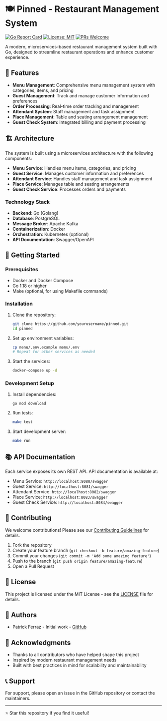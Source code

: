 # 🍽️ Pinned - Restaurant Management System

[![Go Report Card](https://goreportcard.com/badge/github.com/yourusername/pinned)](https://goreportcard.com/report/github.com/yourusername/pinned)
[![License: MIT](https://img.shields.io/badge/License-MIT-yellow.svg)](https://opensource.org/licenses/MIT)
[![PRs Welcome](https://img.shields.io/badge/PRs-welcome-brightgreen.svg)](http://makeapullrequest.com)

A modern, microservices-based restaurant management system built with Go, designed to streamline restaurant operations and enhance customer experience.

## 🌟 Features

- **Menu Management**: Comprehensive menu management system with categories, items, and pricing
- **Guest Management**: Track and manage customer information and preferences
- **Order Processing**: Real-time order tracking and management
- **Attendant System**: Staff management and task assignment
- **Place Management**: Table and seating arrangement management
- **Guest Check System**: Integrated billing and payment processing

## 🏗️ Architecture

The system is built using a microservices architecture with the following components:

- **Menu Service**: Handles menu items, categories, and pricing
- **Guest Service**: Manages customer information and preferences
- **Attendant Service**: Handles staff management and task assignment
- **Place Service**: Manages table and seating arrangements
- **Guest Check Service**: Processes orders and payments

### Technology Stack

- **Backend**: Go (Golang)
- **Database**: PostgreSQL
- **Message Broker**: Apache Kafka
- **Containerization**: Docker
- **Orchestration**: Kubernetes (optional)
- **API Documentation**: Swagger/OpenAPI

## 🚀 Getting Started

### Prerequisites

- Docker and Docker Compose
- Go 1.18 or higher
- Make (optional, for using Makefile commands)

### Installation

1. Clone the repository:
   ```bash
   git clone https://github.com/yourusername/pinned.git
   cd pinned
   ```

2. Set up environment variables:
   ```bash
   cp menu/.env.example menu/.env
   # Repeat for other services as needed
   ```

3. Start the services:
   ```bash
   docker-compose up -d
   ```

### Development Setup

1. Install dependencies:
   ```bash
   go mod download
   ```

2. Run tests:
   ```bash
   make test
   ```

3. Start development server:
   ```bash
   make run
   ```

## 📚 API Documentation

Each service exposes its own REST API. API documentation is available at:

- Menu Service: `http://localhost:8080/swagger`
- Guest Service: `http://localhost:8081/swagger`
- Attendant Service: `http://localhost:8082/swagger`
- Place Service: `http://localhost:8083/swagger`
- Guest Check Service: `http://localhost:8084/swagger`

## 🤝 Contributing

We welcome contributions! Please see our [Contributing Guidelines](CONTRIBUTING.md) for details.

1. Fork the repository
2. Create your feature branch (`git checkout -b feature/amazing-feature`)
3. Commit your changes (`git commit -m 'Add some amazing feature'`)
4. Push to the branch (`git push origin feature/amazing-feature`)
5. Open a Pull Request

## 📝 License

This project is licensed under the MIT License - see the [LICENSE](LICENSE) file for details.

## 👥 Authors

- Patrick Ferraz - Initial work - [GitHub](https://github.com/patricksferraz)

## 🙏 Acknowledgments

- Thanks to all contributors who have helped shape this project
- Inspired by modern restaurant management needs
- Built with best practices in mind for scalability and maintainability

## 📞 Support

For support, please open an issue in the GitHub repository or contact the maintainers.

---

⭐ Star this repository if you find it useful!
